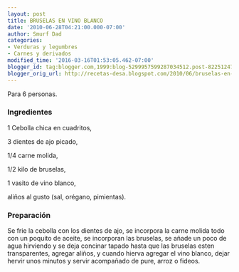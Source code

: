 ```yaml
---
layout: post
title: BRUSELAS EN VINO BLANCO
date: '2010-06-28T04:21:00.000-07:00'
author: Smurf Dad
categories:
- Verduras y legumbres
- Carnes y derivados
modified_time: '2016-03-16T01:53:05.462-07:00'
blogger_id: tag:blogger.com,1999:blog-5299957599287034512.post-8225124771150064448
blogger_orig_url: http://recetas-desa.blogspot.com/2010/06/bruselas-en-vino-blanco.html
---
```


Para 6 personas.

<h3>Ingredientes</h3>
1 Cebolla chica en cuadritos,

3 dientes de ajo picado,

1/4 carne molida,

1/2 kilo de bruselas,

1 vasito de vino blanco,

aliños al gusto (sal, orégano, pimientas).

<h3>Preparación</h3>
Se frie la cebolla con los dientes de ajo, se incorpora la carne molida todo con un poquito de aceite, se incorporan las bruselas, se añade un poco de agua hirviendo y se deja concinar tapado hasta que las bruselas esten transparentes, agregar aliños, y cuando hierva agregar el vino blanco, dejar hervir unos minutos y servir acompañado de pure, arroz o fideos.